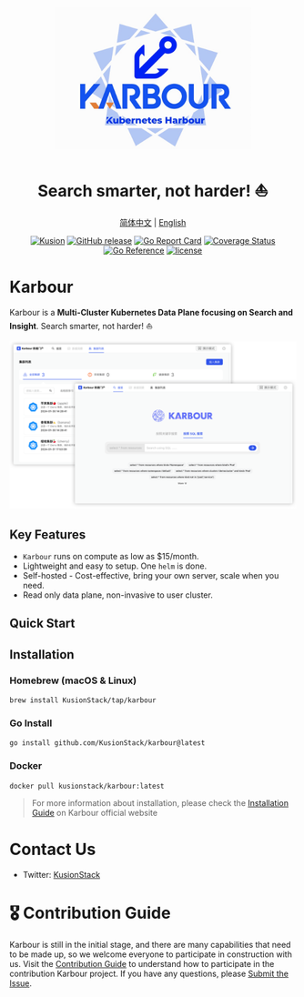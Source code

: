 <div align="center">
<p></p><p></p>
<p>
    <img height="250px" src="docs/logo.jpg">
</p>
<h1>Search smarter, not harder! ⛵️</h1>

[简体中文](https://github.com/KusionStack/karbour/blob/main/README-zh.md) | [English](https://github.com/KusionStack/karbour/blob/main/README.md)

[![Kusion](https://github.com/KusionStack/kusion/actions/workflows/release.yaml/badge.svg)](https://github.com/KusionStack/kusion/actions/workflows/release.yaml)
[![GitHub release](https://img.shields.io/github/release/KusionStack/kusion.svg)](https://github.com/KusionStack/kusion/releases)
[![Go Report Card](https://goreportcard.com/badge/github.com/KusionStack/kusion)](https://goreportcard.com/report/github.com/KusionStack/kusion)
[![Coverage Status](https://coveralls.io/repos/github/KusionStack/kusion/badge.svg)](https://coveralls.io/github/KusionStack/kusion)
[![Go Reference](https://pkg.go.dev/badge/github.com/KusionStack/kusion.svg)](https://pkg.go.dev/github.com/KusionStack/kusion)
[![license](https://img.shields.io/github/license/KusionStack/kusion.svg)](https://github.com/KusionStack/kusion/blob/main/LICENSE)

<!-- TODO: Uncomment when the repository is publicly. -->

<!-- [![Karbour](https://github.com/KarbourStack/karbour/actions/workflows/release.yaml/badge.svg)](https://github.com/KarbourStack/karbour/actions/workflows/release.yaml) -->

<!-- [![GitHub release](https://img.shields.io/github/release/KusionStack/karbour.svg)](https://github.com/KusionStack/karbour/releases) -->

<!-- [![Go Report Card](https://goreportcard.com/badge/github.com/KusionStack/karbour)](https://goreportcard.com/report/github.com/KusionStack/karbour) -->

<!-- [![Coverage Status](https://coveralls.io/repos/github/KusionStack/karbour/badge.svg)](https://coveralls.io/github/KusionStack/karbour) -->

<!-- [![Go Reference](https://pkg.go.dev/badge/github.com/KusionStack/karbour.svg)](https://pkg.go.dev/github.com/KusionStack/karbour) -->

<!-- [![license](https://img.shields.io/github/license/KusionStack/karbour.svg)](https://github.com/KusionStack/karbour/blob/main/LICENSE) -->

</div>

# Karbour

Karbour is a **Multi-Cluster Kubernetes Data Plane focusing on Search and Insight**. Search smarter, not harder! ⛵️

![](docs/karbour-home.png)

## Key Features

-   `Karbour` runs on compute as low as $15/month.
-   Lightweight and easy to setup. One `helm` is done.
-   Self-hosted - Cost-effective, bring your own server, scale when you need.
-   Read only data plane, non-invasive to user cluster.

<!-- - HTTPS/TLS out-of-the-box with auto generated [Let's Encrypt](https://letsencrypt.org/) certificates. -->

## Quick Start

## Installation

### Homebrew (macOS & Linux)

```shell
brew install KusionStack/tap/karbour
```

### Go Install

```shell
go install github.com/KusionStack/karbour@latest
```

### Docker

```
docker pull kusionstack/karbour:latest
```

> For more information about installation, please check the [Installation Guide](https://karbour.com/docs/user_docs/getting-started/install) on Karbour official website

# Contact Us

-   Twitter: [KusionStack](https://twitter.com/KusionStack)

<!-- - Slack: [Kusionstack](https://join.slack.com/t/karbour/shared_invite/zt-19lqcc3a9-_kTNwagaT5qwBE~my5Lnxg) -->

<!-- - DingTalk (Chinese): 42753001 -->

<!-- - Wechat Group (Chinese) -->

  <!-- <img src="docs/wx_spark.jpg" width="200" height="200"/> -->

# 🎖︎ Contribution Guide

Karbour is still in the initial stage, and there are many capabilities that need to be made up, so we welcome everyone to participate in construction with us. Visit the [Contribution Guide](CONTRIBUTING.md) to understand how to participate in the contribution Karbour project. If you have any questions, please [Submit the Issue](https://github.com/KusionStack/karbour/issues).
